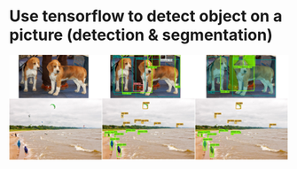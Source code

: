 # Use tensorflow to detect object on a picture (detection & segmentation)

![alt text](https://github.com/nakmuayFarang/Tensorflow-Object-Detection/blob/master/Tutorial/res.jpg)
